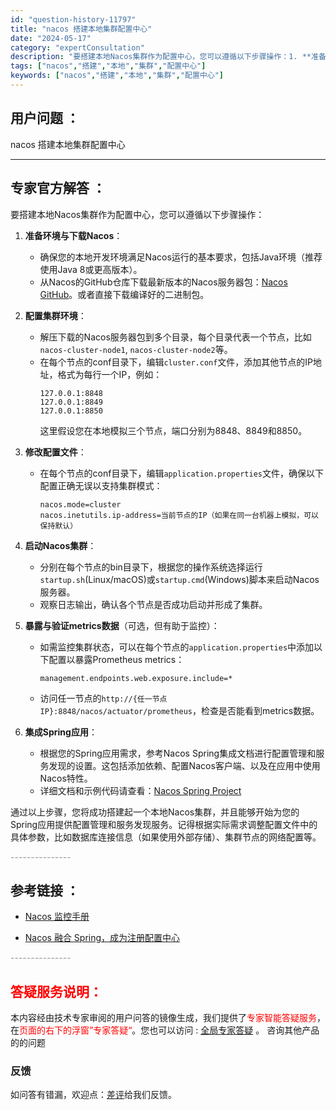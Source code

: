 ```yaml
---
id: "question-history-11797"
title: "nacos 搭建本地集群配置中心"
date: "2024-05-17"
category: "expertConsultation"
description: "要搭建本地Nacos集群作为配置中心，您可以遵循以下步骤操作：1. **准备环境与下载Nacos**：   - 确保您的本地开发环境满足Nacos运行的基本要求，包括Java环境（推荐使用Java 8或更高版本）。   - 从Nacos的GitHub仓库下载最新版本的Nacos服务器包：[Nacos"
tags: ["nacos","搭建","本地","集群","配置中心"]
keywords: ["nacos","搭建","本地","集群","配置中心"]
---
```


## 用户问题 ： 
 nacos 搭建本地集群配置中心  

---------------
## 专家官方解答 ：

要搭建本地Nacos集群作为配置中心，您可以遵循以下步骤操作：

1. **准备环境与下载Nacos**：
   - 确保您的本地开发环境满足Nacos运行的基本要求，包括Java环境（推荐使用Java 8或更高版本）。
   - 从Nacos的GitHub仓库下载最新版本的Nacos服务器包：[Nacos GitHub](https://github.com/alibaba/nacos)。或者直接下载编译好的二进制包。

2. **配置集群环境**：
   - 解压下载的Nacos服务器包到多个目录，每个目录代表一个节点，比如`nacos-cluster-node1`, `nacos-cluster-node2`等。
   - 在每个节点的conf目录下，编辑`cluster.conf`文件，添加其他节点的IP地址，格式为每行一个IP，例如：
     ```
     127.0.0.1:8848
     127.0.0.1:8849
     127.0.0.1:8850
     ```
     这里假设您在本地模拟三个节点，端口分别为8848、8849和8850。

3. **修改配置文件**：
   - 在每个节点的conf目录下，编辑`application.properties`文件，确保以下配置正确无误以支持集群模式：
     ```
     nacos.mode=cluster
     nacos.inetutils.ip-address=当前节点的IP（如果在同一台机器上模拟，可以保持默认）
     ```

4. **启动Nacos集群**：
   - 分别在每个节点的bin目录下，根据您的操作系统选择运行`startup.sh`(Linux/macOS)或`startup.cmd`(Windows)脚本来启动Nacos服务器。
   - 观察日志输出，确认各个节点是否成功启动并形成了集群。

5. **暴露与验证metrics数据**（可选，但有助于监控）：
   - 如需监控集群状态，可以在每个节点的`application.properties`中添加以下配置以暴露Prometheus metrics：
     ```
     management.endpoints.web.exposure.include=*
     ```
   - 访问任一节点的`http://{任一节点IP}:8848/nacos/actuator/prometheus`，检查是否能看到metrics数据。

6. **集成Spring应用**：
   - 根据您的Spring应用需求，参考Nacos Spring集成文档进行配置管理和服务发现的设置。这包括添加依赖、配置Nacos客户端、以及在应用中使用Nacos特性。
   - 详细文档和示例代码请查看：[Nacos Spring Project](https://github.com/nacos-group/nacos-spring-project/wiki/Nacos-Spring-Project-0.3.1-%E6%96%B0%E5%8A%9F%E8%83%BD%E4%BD%BF%E7%94%A8%E6%89%8B%E5%86%8C)

通过以上步骤，您将成功搭建起一个本地Nacos集群，并且能够开始为您的Spring应用提供配置管理和服务发现服务。记得根据实际需求调整配置文件中的具体参数，比如数据库连接信息（如果使用外部存储）、集群节点的网络配置等。


<font color="#949494">---------------</font> 


## 参考链接 ：

* [Nacos 监控手册](https://nacos.io/docs/latest/guide/admin/monitor-guide)
 
 * [Nacos 融合 Spring，成为注册配置中心](https://nacos.io/docs/latest/ecology/use-nacos-with-spring)


 <font color="#949494">---------------</font> 
 


## <font color="#FF0000">答疑服务说明：</font> 

本内容经由技术专家审阅的用户问答的镜像生成，我们提供了<font color="#FF0000">专家智能答疑服务</font>，在<font color="#FF0000">页面的右下的浮窗”专家答疑“</font>。您也可以访问 : [全局专家答疑](https://answer.opensource.alibaba.com/docs/intro) 。 咨询其他产品的的问题

### 反馈
如问答有错漏，欢迎点：[差评](https://ai.nacos.io/user/feedbackByEnhancerGradePOJOID?enhancerGradePOJOId=13802)给我们反馈。
